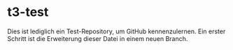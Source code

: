 # t3-test
Dies ist lediglich ein Test-Repository, um GitHub kennenzulernen.
Ein erster Schritt ist die Erweiterung dieser Datei in einem neuen Branch.
